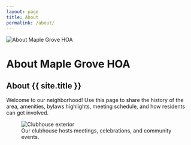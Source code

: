 ```yaml
---
layout: page
title: About
permalink: /about/
---
```


<!-- Page hero injected -->
<div class="page-hero">
  <img src="{{ '/assets/images/about-hero.jpg' | relative_url }}" alt="About Maple Grove HOA">
  <div class="page-hero__overlay"><h1>About Maple Grove HOA</h1></div>
</div>


## About {{ site.title }}

Welcome to our neighborhood! Use this page to share the history of the area,
amenities, bylaws highlights, meeting schedule, and how residents can get involved.

<!-- About inline figure -->
<figure class="figure">
  <img src="{{ '/assets/images/gallery/gallery3.jpg' | relative_url }}" alt="Clubhouse exterior">
  <figcaption>Our clubhouse hosts meetings, celebrations, and community events.</figcaption>
</figure>
